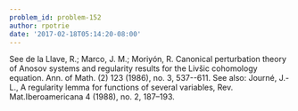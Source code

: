 ```yaml
---
problem_id: problem-152
author: rpotrie
date: '2017-02-18T05:14:20-08:00'
---
```

See de la Llave, R.; Marco, J. M.; Moriyón, R. Canonical perturbation theory
of Anosov systems and regularity results for the Livšic cohomology equation.
Ann. of Math. (2) 123 (1986), no. 3, 537--611. See also: Journé, J.-L., A
regularity lemma for functions of several variables, Rev. Mat.Iberoamericana 4
(1988), no. 2, 187–193.

